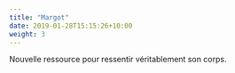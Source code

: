 ```yaml
---
title: "Margot"
date: 2019-01-28T15:15:26+10:00
weight: 3
---
```


Nouvelle ressource pour ressentir véritablement son corps.